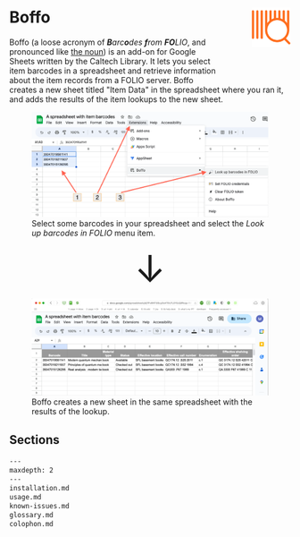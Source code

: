 # Boffo<img width="70em" align="right" style="display: block; margin: auto auto 2em 2em"  src="_static/media/boffo-icon.svg">

Boffo (a loose acronym of _**B**arc**o**des **f**rom **FO**LIO_, and pronounced like [the noun](https://en.wiktionary.org/wiki/boffo)) is an add-on for Google Sheets written by the Caltech Library. It lets you select item barcodes in a spreadsheet and retrieve information about the item records from a FOLIO server. Boffo creates a new sheet titled "Item Data" in the spreadsheet where you ran it, and adds the results of the item lookups to the new sheet.

<figure>
<img class="shadow border" width="800px" src="_static/media/invoking-look-up-barcodes.png">
<figcaption>Select some barcodes in your spreadsheet and select the <em>Look up barcodes in FOLIO</em> menu item.
</figcaption>
</figure>

<figure>
<p align="center">
<span style="font-size: 50pt">&darr;</span>
</p>
</figure>

<figure>
<img class="shadow border" width="800px" src="_static/media/sample-output.png">
<figcaption>Boffo creates a new sheet in the same spreadsheet with the results of the lookup.</figcaption>
</figure>


## Sections

```{toctree}
---
maxdepth: 2
---
installation.md
usage.md
known-issues.md
glossary.md
colophon.md
```
